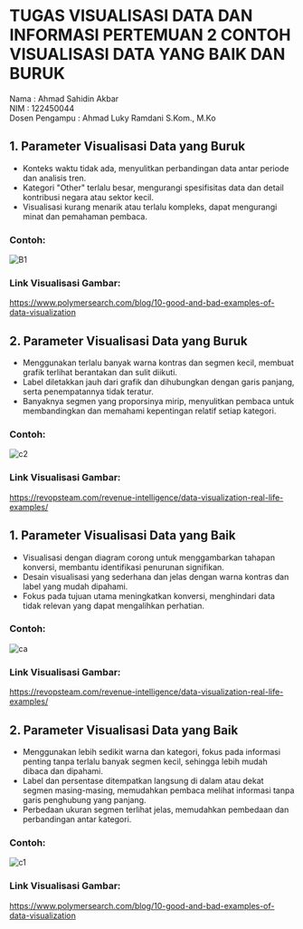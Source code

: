 # TUGAS VISUALISASI DATA DAN INFORMASI PERTEMUAN 2 CONTOH VISUALISASI DATA YANG BAIK DAN BURUK

Nama : Ahmad Sahidin Akbar</br>
NIM : 122450044</br>
Dosen Pengampu : Ahmad Luky Ramdani S.Kom., M.Ko

## 1.	Parameter Visualisasi Data yang Buruk
* Konteks waktu tidak ada, menyulitkan perbandingan data antar periode dan analisis tren.
* Kategori "Other" terlalu besar, mengurangi spesifisitas data dan detail kontribusi negara atau sektor kecil.
* Visualisasi kurang menarik atau terlalu kompleks, dapat mengurangi minat dan pemahaman pembaca.
### Contoh:
![B1](https://github.com/user-attachments/assets/36ad5729-52ee-4b74-9f71-49f8dbaf7222)

### Link Visualisasi Gambar: 
https://www.polymersearch.com/blog/10-good-and-bad-examples-of-data-visualization


## 2.	Parameter Visualisasi Data yang Buruk
* Menggunakan terlalu banyak warna kontras dan segmen kecil, membuat grafik terlihat berantakan dan sulit diikuti.
* Label diletakkan jauh dari grafik dan dihubungkan dengan garis panjang, serta penempatannya tidak teratur.
* Banyaknya segmen yang proporsinya mirip, menyulitkan pembaca untuk membandingkan dan memahami kepentingan relatif setiap kategori.
### Contoh:
![c2](https://github.com/user-attachments/assets/2ad66f4c-68ae-4c9e-9fae-71fd171a5020)

### Link Visualisasi Gambar:
https://revopsteam.com/revenue-intelligence/data-visualization-real-life-examples/

## 1.	Parameter Visualisasi Data yang Baik
* Visualisasi dengan diagram corong untuk menggambarkan tahapan konversi, membantu identifikasi penurunan signifikan.
* Desain visualisasi yang sederhana dan jelas dengan warna kontras dan label yang mudah dipahami.
* Fokus pada tujuan utama meningkatkan konversi, menghindari data tidak relevan yang dapat mengalihkan perhatian.
### Contoh:
![ca](https://github.com/user-attachments/assets/cffd7dd0-a315-4e1a-b37f-84f61f1c774f)

### Link Visualisasi Gambar:
https://revopsteam.com/revenue-intelligence/data-visualization-real-life-examples/

## 2. Parameter Visualisasi Data yang Baik
* Menggunakan lebih sedikit warna dan kategori, fokus pada informasi penting tanpa terlalu banyak segmen kecil, sehingga lebih mudah dibaca dan dipahami.
* Label dan persentase ditempatkan langsung di dalam atau dekat segmen masing-masing, memudahkan pembaca melihat informasi tanpa garis penghubung yang panjang.
* Perbedaan ukuran segmen terlihat jelas, memudahkan pembedaan dan perbandingan antar kategori.
### Contoh:
![c1](https://github.com/user-attachments/assets/19541e7d-e5e4-4647-9f3e-8d4297f9e600)

### Link Visualisasi Gambar:
https://www.polymersearch.com/blog/10-good-and-bad-examples-of-data-visualization

